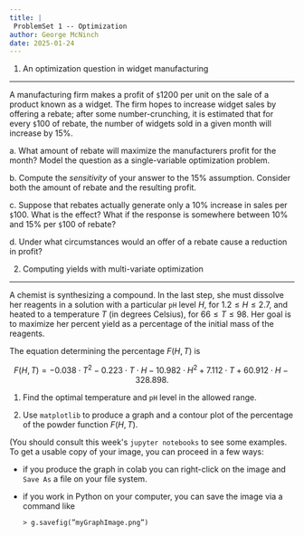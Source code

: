 ```yaml
---
title: |
 ProblemSet 1 -- Optimization
author: George McNinch
date: 2025-01-24 
---
```


1. An optimization question in widget manufacturing
------------------------

A manufacturing firm makes a profit of `$`1200 per unit on the sale of
a product known as a widget. The firm hopes to increase widget sales
by offering a rebate; after some number-crunching, it is estimated
that for every `$`100 of rebate, the number of widgets sold in a given
month will increase by 15%.

a. What amount of rebate will maximize the manufacturers profit for
   the month? Model the question as a single-variable optimization
   problem.

b. Compute the *sensitivity* of your answer to the 15%
   assumption. Consider both the amount of rebate and the resulting
   profit.

c. Suppose that rebates actually generate only a 10% increase in sales
   per `$`100. What is the effect? What if the response is somewhere
   between 10% and 15% per `$`100 of rebate?

d. Under what circumstances would an offer of a rebate cause a
   reduction in profit?
   

2. Computing yields with multi-variate optimization
-----------

A chemist is synthesizing a compound. In the last step, she must dissolve her reagents in a
solution with a particular `pH` level $H$, for $1.2 ≤ H ≤ 2.7$, and heated to a temperature $T$ (in
degrees Celsius), for $66 ≤ T ≤ 98$. Her goal is to maximize her percent yield as a percentage
of the initial mass of the reagents. 

The equation determining the percentage $F (H,T)$ is 

$$F(H,T) = −0.038\cdot T^2 − 0.223 \cdot T\cdot H − 10.982 \cdot H^2 +
7.112 \cdot T + 60.912 \cdot H − 328.898.$$

1. Find the optimal temperature and `pH` level in the allowed range.

2. Use `matplotlib` to produce a graph and a contour plot of the percentage of the powder
function $F (H, T )$.

(You should consult this week's `jupyter notebooks` to see some
examples. To get a usable copy of your image, you can proceed in a few
ways:

  - if you produce the graph in colab you can right-click on the image
    and `Save As` a file on your file system.
  - if you work in Python on your computer, you can save the image via
    a command like

    ```
    > g.savefig(”myGraphImage.png”)
    ```

